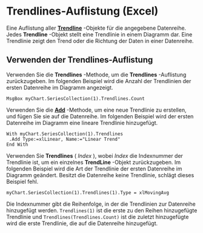 
# Trendlines-Auflistung (Excel)

Eine Auflistung aller  **[Trendline](227bc97a-1bdf-f90b-9bef-f9f611c643af.md)** -Objekte für die angegebene Datenreihe. Jedes **Trendline** -Objekt stellt eine Trendlinie in einem Diagramm dar. Eine Trendlinie zeigt den Trend oder die Richtung der Daten in einer Datenreihe.


## Verwenden der Trendlines-Auflistung

Verwenden Sie die  **Trendlines** -Methode, um die **Trendlines** -Auflistung zurückzugeben. Im folgenden Beispiel wird die Anzahl der Trendlinien der ersten Datenreihe im Diagramm angezeigt.


```
MsgBox myChart.SeriesCollection(1).Trendlines.Count
```

Verwenden Sie die  **[Add](529bbd0e-c726-2e88-fa75-d492fede7f37.md)** -Methode, um eine neue Trendlinie zu erstellen, und fügen Sie sie auf die Datenreihe. Im folgenden Beispiel wird der ersten Datenreihe im Diagramm eine lineare Trendlinie hinzugefügt.




```
With myChart.SeriesCollection(1).Trendlines 
 .Add Type:=xlLinear, Name:="Linear Trend" 
End With
```

Verwenden Sie  **Trendlines** ( _Index_ ), wobei _Index_ die Indexnummer der Trendlinie ist, um ein einzelnes **TrendLine** -Objekt zurückzugeben. Im folgenden Beispiel wird die Art der Trendlinie der ersten Datenreihe im Diagramm geändert. Besitzt die Datenreihe keine Trendlinie, schlägt dieses Beispiel fehl.




```
myChart.SeriesCollection(1).Trendlines(1).Type = xlMovingAvg
```

Die Indexnummer gibt die Reihenfolge, in der die Trendlinien zur Datenreihe hinzugefügt werden.  `Trendlines(1)` ist die erste zu den Reihen hinzugefügte Trendlinie und `Trendlines(Trendlines.Count)` ist die zuletzt hinzugefügte wird die erste Trendlinie, die auf die Datenreihe hinzugefügt.

